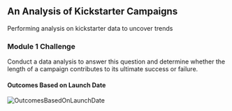 ## An Analysis of Kickstarter Campaigns
Performing analysis on kickstarter data to uncover trends

### Module 1 Challenge
Conduct a data analysis to answer this question and determine whether the length of a campaign contributes to its ultimate success or failure.

#### Outcomes Based on Launch Date

![OutcomesBasedOnLaunchDate](https://user-images.githubusercontent.com/55824633/65927623-3fc27000-e3af-11e9-802a-12f9be1f1fc4.png)

